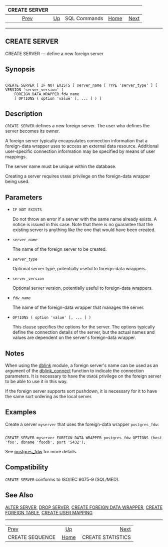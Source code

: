 <!--?xml version="1.0" encoding="UTF-8" standalone="no"?-->

|                    CREATE SERVER                   |                                        |              |                                                       |                                                        |
| :------------------------------------------------: | :------------------------------------- | :----------: | ----------------------------------------------------: | -----------------------------------------------------: |
| [Prev](sql-createsequence.html "CREATE SEQUENCE")  | [Up](sql-commands.html "SQL Commands") | SQL Commands | [Home](index.html "PostgreSQL 17devel Documentation") |  [Next](sql-createstatistics.html "CREATE STATISTICS") |

***



## CREATE SERVER

CREATE SERVER — define a new foreign server

## Synopsis

```

CREATE SERVER [ IF NOT EXISTS ] server_name [ TYPE 'server_type' ] [ VERSION 'server_version' ]
    FOREIGN DATA WRAPPER fdw_name
    [ OPTIONS ( option 'value' [, ... ] ) ]
```

## Description

`CREATE SERVER` defines a new foreign server. The user who defines the server becomes its owner.

A foreign server typically encapsulates connection information that a foreign-data wrapper uses to access an external data resource. Additional user-specific connection information may be specified by means of user mappings.

The server name must be unique within the database.

Creating a server requires `USAGE` privilege on the foreign-data wrapper being used.

## Parameters

*   `IF NOT EXISTS`

    Do not throw an error if a server with the same name already exists. A notice is issued in this case. Note that there is no guarantee that the existing server is anything like the one that would have been created.

*   *`server_name`*

    The name of the foreign server to be created.

*   *`server_type`*

    Optional server type, potentially useful to foreign-data wrappers.

*   *`server_version`*

    Optional server version, potentially useful to foreign-data wrappers.

*   *`fdw_name`*

    The name of the foreign-data wrapper that manages the server.

*   `OPTIONS ( option 'value' [, ... ] )`

    This clause specifies the options for the server. The options typically define the connection details of the server, but the actual names and values are dependent on the server's foreign-data wrapper.

## Notes

When using the [dblink](dblink.html "F.12. dblink — connect to other PostgreSQL databases") module, a foreign server's name can be used as an argument of the [dblink\_connect](contrib-dblink-connect.html "dblink_connect") function to indicate the connection parameters. It is necessary to have the `USAGE` privilege on the foreign server to be able to use it in this way.

If the foreign server supports sort pushdown, it is necessary for it to have the same sort ordering as the local server.

## Examples

Create a server `myserver` that uses the foreign-data wrapper `postgres_fdw`:

```

CREATE SERVER myserver FOREIGN DATA WRAPPER postgres_fdw OPTIONS (host 'foo', dbname 'foodb', port '5432');
```

See [postgres\_fdw](postgres-fdw.html "F.37. postgres_fdw — access data stored in external PostgreSQL servers") for more details.

## Compatibility

`CREATE SERVER` conforms to ISO/IEC 9075-9 (SQL/MED).

## See Also

[ALTER SERVER](sql-alterserver.html "ALTER SERVER"), [DROP SERVER](sql-dropserver.html "DROP SERVER"), [CREATE FOREIGN DATA WRAPPER](sql-createforeigndatawrapper.html "CREATE FOREIGN DATA WRAPPER"), [CREATE FOREIGN TABLE](sql-createforeigntable.html "CREATE FOREIGN TABLE"), [CREATE USER MAPPING](sql-createusermapping.html "CREATE USER MAPPING")

***

|                                                    |                                                       |                                                        |
| :------------------------------------------------- | :---------------------------------------------------: | -----------------------------------------------------: |
| [Prev](sql-createsequence.html "CREATE SEQUENCE")  |         [Up](sql-commands.html "SQL Commands")        |  [Next](sql-createstatistics.html "CREATE STATISTICS") |
| CREATE SEQUENCE                                    | [Home](index.html "PostgreSQL 17devel Documentation") |                                      CREATE STATISTICS |
